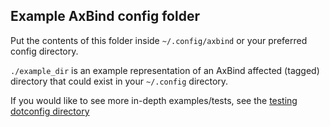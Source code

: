 ## Example AxBind config folder

Put the contents of this folder inside `~/.config/axbind` or your preferred config directory.

`./example_dir` is an example representation of an AxBind affected (tagged) directory that could exist in your `~/.config` directory.

If you would like to see more in-depth examples/tests, see the [testing dotconfig directory](https://github.com/rtaylor034/axbind_2/tree/main/test_dotconfig)
